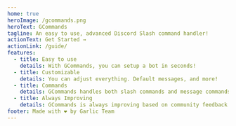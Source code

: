 ```yaml
---
home: true
heroImage: /gcommands.png
heroText: GCommands
tagline: An easy to use, advanced Discord Slash command handler!
actionText: Get Started →
actionLink: /guide/
features:
  - title: Easy to use
    details: With GCommands, you can setup a bot in seconds!
  - title: Customizable
    details: You can adjust everything. Default messages, and more!
  - title: Commands
    details: GCommands handles both slash commands and message commands!
  - title: Always Improving
    details: GCommands is always improving based on community feedback!
footer: Made with ❤️ by Garlic Team
---
```

